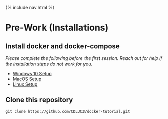 {% include nav.html %}

# Pre-Work (Installations)

## Install docker and docker-compose
_Please complete the following before the first session.  Reach out for help if the installation steps do not work for you._
- [Windows 10 Setup](prework/Windows10.md)
- [MacOS Setup](prework/MacOS.md)
- [Linux Setup](prework/Linux.md)

## Clone this repository
```
git clone https://github.com/CDLUC3/docker-tutorial.git
```

